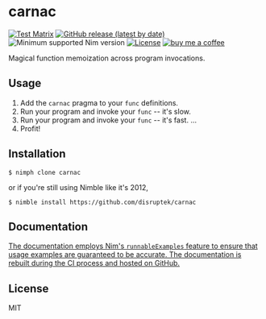 # carnac

[![Test Matrix](https://github.com/disruptek/carnac/workflows/CI/badge.svg)](https://github.com/disruptek/carnac/actions?query=workflow%3ACI)
[![GitHub release (latest by date)](https://img.shields.io/github/v/release/disruptek/carnac?style=flat)](https://github.com/disruptek/carnac/releases/latest)
![Minimum supported Nim version](https://img.shields.io/badge/nim-1.5.1%2B-informational?style=flat&logo=nim)
[![License](https://img.shields.io/github/license/disruptek/carnac?style=flat)](#license)
[![buy me a coffee](https://img.shields.io/badge/donate-buy%20me%20a%20coffee-orange.svg)](https://www.buymeacoffee.com/disruptek)

Magical function memoization across program invocations.

## Usage

1. Add the `carnac` pragma to your `func` definitions.
1. Run your program and invoke your `func` -- it's slow.
1. Run your program and invoke your `func` -- it's fast.
...
1. Profit!

## Installation

```
$ nimph clone carnac
```
or if you're still using Nimble like it's 2012,
```
$ nimble install https://github.com/disruptek/carnac
```

## Documentation

[The documentation employs Nim's `runnableExamples` feature to
ensure that usage examples are guaranteed to be accurate. The
documentation is rebuilt during the CI process and hosted on
GitHub.](https://disruptek.github.io/carnac/carnac.html)

## License
MIT
